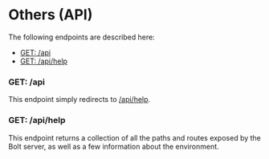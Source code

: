 # Others \(API\)

The following endpoints are described here:

* [GET: \/api](#get-api)
* [GET: \/api\/help](#get-apihelp)

### GET: \/api

This endpoint simply redirects to [\/api\/help](#get-apihelp).

### GET: \/api\/help

This endpoint returns a collection of all the paths and routes exposed by the Bolt server, as well as a few information about the environment.

